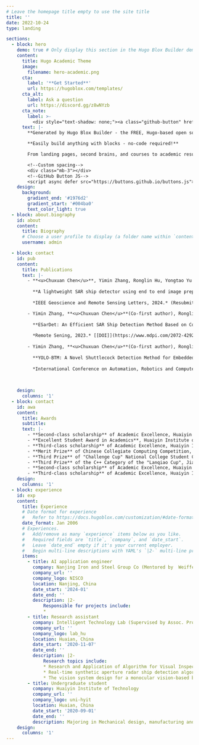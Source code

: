 ```yaml
---
# Leave the homepage title empty to use the site title
title: ''
date: 2022-10-24
type: landing

sections:
  - block: hero
    demo: true # Only display this section in the Hugo Blox Builder demo site
    content:
      title: Hugo Academic Theme
      image:
        filename: hero-academic.png
      cta:
        label: '**Get Started**'
        url: https://hugoblox.com/templates/
      cta_alt:
        label: Ask a question
        url: https://discord.gg/z8wNYzb
      cta_note:
        label: >-
          <div style="text-shadow: none;"><a class="github-button" href="https://github.com/HugoBlox/hugo-blox-builder" data-icon="octicon-star" data-size="large" data-show-count="true" aria-label="Star">Star Hugo Blox Builder</a></div><div style="text-shadow: none;"><a class="github-button" href="https://github.com/HugoBlox/theme-academic-cv" data-icon="octicon-star" data-size="large" data-show-count="true" aria-label="Star">Star the Academic template</a></div>
      text: |-
        **Generated by Hugo Blox Builder - the FREE, Hugo-based open source website builder trusted by 500,000+ sites.**

        **Easily build anything with blocks - no-code required!**

        From landing pages, second brains, and courses to academic resumés, conferences, and tech blogs.

        <!--Custom spacing-->
        <div class="mb-3"></div>
        <!--GitHub Button JS-->
        <script async defer src="https://buttons.github.io/buttons.js"></script>
    design:
      background:
        gradient_end: '#1976d2'
        gradient_start: '#004ba0'
        text_color_light: true
  - block: about.biography
    id: about
    content:
      title: Biography
      # Choose a user profile to display (a folder name within `content/authors/`)
      username: admin

  - block: contact
    id: pub
    content:
      title: Publications
      text: |-
        - **<u>Chuxuan Chen</u>**, Yimin Zhang, Ronglin Hu, Yongtao Yu
        
          **A lightweight SAR ship detector using end to end image preprocessing network and channel feature guided spatial pyramid pooling**
        
          *IEEE Geoscience and Remote Sensing Letters, 2024.* (Resubmitted after revision)

        - Yimin Zhang, **<u>Chuxuan Chen</u>**(Co-first author), Ronglin Hu, Yongtao Yu
        
          **ESarDet: An Efficient SAR Ship Detection Method Based on Context Information and Large Effective Receptive Field**
        
          *Remote Sening, 2023.* [[DOI]](https://www.mdpi.com/2072-4292/15/12/3018) [[Github]](https://github.com/ZYMCCX/ESarDet)
        
        - Yimin Zhang, **<u>Chuxuan Chen</u>**(Co-first author), Ronglin Hu
        
          **YOLO-BTM: A Novel Shuttlecock Detection Method for Embedded Badminton Robots**
        
          *International Conference on Automation, Robotics and Computer Engineering, 2022.* (Oral) [[DOI]](https://ieeexplore.ieee.org/abstract/document/10046579)
        

        
    design:
      columns: '1'
  - block: contact
    id: awa
    content:
      title: Awards
      subtitle:
      text: |- 
        - **Second-class scholarship** of Academic Excellence, Huaiyin Institute of Technology
        - **Excellent Student Award in Academics**, Huaiyin Institute of Technology
        - **Third-class scholarship** of Academic Excellence, Huaiyin Institute of Technology
        - **Merit Prize** of Chinese Collegiate Computing Competition, Jiangsu Province (team leader)
        - **Third Prize** of "Challenge Cup" National College Student Curricular Academic Science and Technology Works Competition (team leader)
        - **Third Prize** of the C++ Category of the "Lanqiao Cup", Jiangsu Province
        - **Second-class scholarship** of Academic Excellence, Huaiyin Institute of Technology
        - **Third-class scholarship** of Academic Excellence, Huaiyin Institute of Technology
    design:
      columns: '1'
  - block: experience
    id: exp
    content:
      title: Experience
      # Date format for experience
      #   Refer to https://docs.hugoblox.com/customization/#date-format
      date_format: Jan 2006
      # Experiences.
      #   Add/remove as many `experience` items below as you like.
      #   Required fields are `title`, `company`, and `date_start`.
      #   Leave `date_end` empty if it's your current employer.
      #   Begin multi-line descriptions with YAML's `|2-` multi-line prefix.
      items:
        - title: AI application engineer
          company: Nanjing Iron and Steel Group Co (Mentored by  Weiffeng Zhang)
          company_url: ''
          company_logo: NISCO
          location: Nanjing, China
          date_start: '2024-01'
          date_end: ''
          description: |2-
              Responsible for projects include:
              * 
        - title: Research assistant
          company: Intelligent Technology Lab (Supervised by Assoc. Prof. Ronglin Hu and Assoc. Prof. Yongtao Yu)
          company_url: ''
          company_logo: lab_hu
          location: Huaian, China
          date_start: '2020-11-07'
          date_end: ''
          description: |2-
              Research topics include:
              * Research and Application of Algorithm for Visual Inspection of Complex and Small Defects on Metal Parts
              * Real-time synthetic aperture radar ship detection algorithm research in complex scenes
              * The vision system design for a monocular vision-based badminton robot
        - title: Undergraduate student
          company: Huaiyin Institute of Technology
          company_url: ''
          company_logo: uni-hyit
          location: Huaian, China
          date_start: '2020-09-01'
          date_end: ''
          description: Majoring in Mechanical design, manufacturing and automation. During her undergraduate studies, he learned some basic knowledge about Mechanical design and manufacturing, also learned automation technology utilized in the field of smart manufacturing, such as artificial intelligence, robotic technology, and data visualization techniques.
    design:
      columns: '1'
---
```

